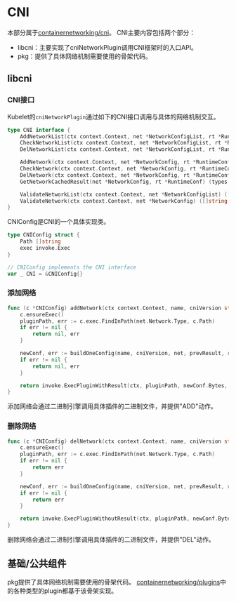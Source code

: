 # CNI
本部分属于[containernetworking/cni](https://github.com/containernetworking/cni)。
CNI主要内容包括两个部分：
* libcni：主要实现了cniNetworkPlugin调用CNI框架时的入口API。
* pkg：提供了具体网络机制需要使用的骨架代码。
## libcni
### CNI接口
Kubelet的`cniNetworkPlugin`通过如下的CNI接口调用与具体的网络机制交互。
```go
type CNI interface {
	AddNetworkList(ctx context.Context, net *NetworkConfigList, rt *RuntimeConf) (types.Result, error)
	CheckNetworkList(ctx context.Context, net *NetworkConfigList, rt *RuntimeConf) error
	DelNetworkList(ctx context.Context, net *NetworkConfigList, rt *RuntimeConf) error

	AddNetwork(ctx context.Context, net *NetworkConfig, rt *RuntimeConf) (types.Result, error)
	CheckNetwork(ctx context.Context, net *NetworkConfig, rt *RuntimeConf) error
	DelNetwork(ctx context.Context, net *NetworkConfig, rt *RuntimeConf) error
	GetNetworkCachedResult(net *NetworkConfig, rt *RuntimeConf) (types.Result, error)

	ValidateNetworkList(ctx context.Context, net *NetworkConfigList) ([]string, error)
	ValidateNetwork(ctx context.Context, net *NetworkConfig) ([]string, error)
}
```
CNIConfig是CNI的一个具体实现类。
```go
type CNIConfig struct {
	Path []string
	exec invoke.Exec
}

// CNIConfig implements the CNI interface
var _ CNI = &CNIConfig{}
```

### 添加网络
```go
func (c *CNIConfig) addNetwork(ctx context.Context, name, cniVersion string, net *NetworkConfig, prevResult types.Result, rt *RuntimeConf) (types.Result, error) {
	c.ensureExec()
	pluginPath, err := c.exec.FindInPath(net.Network.Type, c.Path)
	if err != nil {
		return nil, err
	}

	newConf, err := buildOneConfig(name, cniVersion, net, prevResult, rt)
	if err != nil {
		return nil, err
	}

	return invoke.ExecPluginWithResult(ctx, pluginPath, newConf.Bytes, c.args("ADD", rt), c.exec)
}
```
添加网络会通过二进制引擎调用具体插件的二进制文件，并提供"ADD"动作。
### 删除网络
```go
func (c *CNIConfig) delNetwork(ctx context.Context, name, cniVersion string, net *NetworkConfig, prevResult types.Result, rt *RuntimeConf) error {
	c.ensureExec()
	pluginPath, err := c.exec.FindInPath(net.Network.Type, c.Path)
	if err != nil {
		return err
	}

	newConf, err := buildOneConfig(name, cniVersion, net, prevResult, rt)
	if err != nil {
		return err
	}

	return invoke.ExecPluginWithoutResult(ctx, pluginPath, newConf.Bytes, c.args("DEL", rt), c.exec)
}
```
删除网络会通过二进制引擎调用具体插件的二进制文件，并提供"DEL"动作。

## 基础/公共组件
pkg提供了具体网络机制需要使用的骨架代码。
[containernetworking/plugins](https://github.com/containernetworking/plugins)中的各种类型的plugin都基于该骨架实现。



